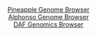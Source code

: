 <div id="Pineapple_Genome_Browser" align="center">
  <a href="">Pineapple Genome Browser</a>
</div>
<div id="Alphonso_Genome_Browser" align="center">
  <a href="">Alphonso Genome Browser</a>
</div>


<div id="DAF_Genomics_Browser" align="center">
  <a href="https://ink-blot.github.io/?sessionURL=blob:7ZVrr6O6FYb_C9L0084eY8xtS1sVBBIggZALuR0djRwwAcItmEBgNP.9numeVm3VfmrVqhoJENiv17u8sNbzletIQ9Oq5N44.MqLrzzPvXA0qfotLuqceLgglHuLcU7JC9eQmDSkDAn39pWLMW1xsFmylUnb1vTt8.cIx5MrKasiDekrFV5xPaHVo00Ik07gKy7wWJW4p69hVTBxiz_jvE6qklafcRgSSifgc03K65ces8fPuS8_QpIvxSNv0x.uX1gSLLHoNcYs27SMyPO_ngi70j82hNZMSSZhVbakbCdRygZo2rIKv6dlnpbkD8eJVoyTLQkfTdoOk111I.W7va6ci.DUZ5g_jnCfmVqIjWLWL49eFx031fkwG6MpGOxb2G_WdqL5D.MOl.C4S9GJ6XfS1bkqy7rTGrf2732.0miuR9LBbzdaqg_rgppqWPe7btBnFFababCFZBYUa6sDuR7WprUbrtnjPDRP7ZpeP8HZv7gU3dQ0bBhh74036I42cI31093a7jNjNfI3lbS4bon6PCxoME3zPmrhXeehG3bTnencTrTUHOWyRms46EmHDxIwRKqvsf6UF7UyBhqVLV9mTmYBgk9Q9wygn6uurUY7gP1cjWZLFA_8HK2KvkUNSI7yzjjFijLQ884YM9jsF5syP4_7E7JIEssZuvbeLBBO5Y30KouoAm.blyJOKg97MWVWjn7qehc5oumXRrk.r5jK3s7Ol4MqnvausHl4cbuoBhFoizoaWB30mi1bA0Xy5OioFFd3PrdGTy1X86turOZerHika5kOHs.Hjmfiht3DaZY9LGv1eIbC1LWtdZnfn4doafNNVlxUZC2QVaznHU9qE2ei7D4O4JbrgrWqp2asidPC3xsikmaqASmfdSxk3JRPIl.mQtbVjQ72TuZmbmeZx9Fx5IQkmbuTfLz1TXVlAwmOd7yl2q6Ji1F0ZXulO_NVcAsOniksNnTvOKZqCBu7c5xxioNoBVO0PD13hggw28yoZ_dRq_26nruQlzU3P5nWAW2ry70cjdTXg5UaG3r.nKNBCzJtPZ5LdeGR9A5Ce7AchZZqM5sDgZ.DU3UxA11bixupaafHmXPaZFO2oa2utjOn0J9PNemX_aUBd_NOj2fi2uO4uCdGgZbyU7eTa3BCGaC3yxbZanMFW5EUJlEegyj4zaVby_bWFYRKv0xNO2XJs9iEXru2g7vL_XRwl8SN83qPTum5c8zR8zfexdKC0604iINlMrmNE3J_qPvH0QY6ERI1uIWIrxf3iG9O0nBf.llLq.ZooqXnLX2X7jNvBdpDuIm8Ba2HWqo3BlCqMOYNWp6p4Jgr6C2OcYaKXo6FYebrtm4YM2NuOK1D5su.Vw.yhoqmELLvp8dNt91Gyo1SgPKdfdNWNcPYvNdWuTfZqdKJ9PB3jamA4xwbSiOudvl.JfvuYTz3nwTjo.No.bViHScp3rXDFk0sV5tOtpYGRelDYOCWvEMAEZB4tAOSKAng_LNdpdeSRBbBEcPFe1LR9mPCfNYp63rvSIAAfIxNGxKx5pfi_F3b2hp09v7sKHvnk7xyA3vJivrThb3.bWtmA1T4PtpTxJrr_UH.4vQ9Bdw.GvIehxEvx6KsqpEQSSiOCBEvIYxEDCERZCJFIooBVEPC_hQWYpkIUojkGEdQxXGocN9euLwKHwxsXJg0_BuPXmSovECEJh.vgigxsjRVyr399vsL1zY4vDH5b1.5dqgZ_jj6PbfvJHzhqoYVhXubqADIvKpCEckIqCr_7eUr92jyfzOWZsFGlQHUIJReL7hg_nGa_6AQM_rHyf8QHP_OiN2_4PcLfr_g9wt._y_wUxD8n4RfyMeQB1BQIQyxhPhIusSSzIiDwUXliXQhUYx5RWAQiiM.JogRSRBZ4w4VGGEeMCb8U1jEVVPglk39.fMDdThn5gXb019ZJ3z7_dufAA--">DAF Genomics Browser</a>
</div>
